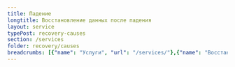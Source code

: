 ```yaml
---
title: Падение
longtitle: Восстановление данных после падения
layout: service
typePost: recovery-causes
section: /services
folder: recovery/causes
breadcrumbs: [{"name": "Услуги", "url": "/services/"},{"name": "Восстановление данных", "url": "/services/recovery/"},{"name": "После проишествий", "url":  "/services/recovery/causes/"}]
---
```

